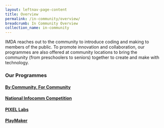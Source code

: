 ```yaml
---
layout: leftnav-page-content
title: Overview
permalink: /in-community/overview/
breadcrumb: In Community Overview
collection_name: in-community
---
```



IMDA reaches out to the community to introduce coding and making to members of the public. To promote innovation and collaboration, our programmes are also offered at community locations to bring the community (from preschoolers to seniors) together to create and make with technology.

### **Our Programmes** 

#### [**By Community, For Community**](/in-community/by-community-for-community/)<br>


#### [**National Infocomm Competition**](/in-community/national-infocomm-competition/)<br>


#### [**PIXEL Labs**](/in-community/pixel-labs/)<br>


#### [**PlayMaker**](/in-community/playmaker-overview/)<br>
